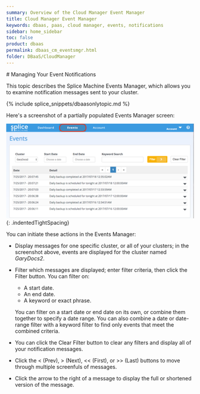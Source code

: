 ```yaml
---
summary: Overview of the Cloud Manager Event Manager
title: Cloud Manager Event Manager
keywords: dbaas, paas, cloud manager, events, notifications
sidebar: home_sidebar
toc: false
product: dbaas
permalink: dbaas_cm_eventsmgr.html
folder: DBaaS/CloudManager
---
```

<section>
<div class="TopicContent" data-swiftype-index="true" markdown="1">
# Managing Your Event Notifications

This topic describes the Splice Machine Events Manager, which allows you
to examine notification messages sent to your cluster.

{% include splice_snippets/dbaasonlytopic.md %}

Here's a screenshot of a partially populated <span
class="ConsoleLink">Events Manager screen:</span>

![](images/EventsMgr1.png){: .indentedTightSpacing}

You can initiate these actions in the Events Manager:

* Display messages for one specific cluster, or all of your clusters; in
  the screenshot above, events are displayed for the cluster named
  *GaryDocs2*.
* Filter which messages are displayed; enter filter criteria, then click
  the <span class="CalloutFont">Filter</span> button. You can filter on:

  * A start date.
  * An end date.
  * A keyword or exact phrase.

  You can filter on a start date or end date on its own, or combine them
  together to specify a date range. You can also combine a date or
  date-range filter with a keyword filter to find only events that meet
  the combined criteria.

* You can click the <span class="CalloutFont">Clear Filter</span> button
  to clear any filters and display all of your notification messages.
* Click the <span class="CalloutFont">&lt;</span> (Prev), <span
  class="CalloutFont">&gt;</span> (Next), <span
  class="CalloutFont">&lt;&lt;</span> (First), or <span
  class="CalloutFont">&gt;&gt;</span> (Last) buttons to move through
  multiple screenfuls of messages.
* Click the arrow to the right of a message to display the full or
  shortened version of the message.

</div>
</section>
